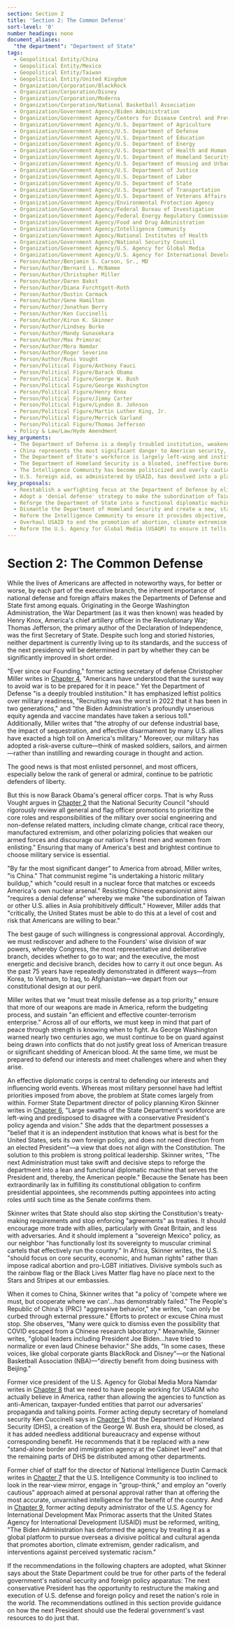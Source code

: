 ```yaml
---
section: Section 2
title: 'Section 2: The Common Defense'
sort-level: '0'
number headings: none
document_aliases:
  "the department": "Department of State"
tags:
  - Geopolitical Entity/China
  - Geopolitical Entity/Mexico
  - Geopolitical Entity/Taiwan
  - Geopolitical Entity/United Kingdom
  - Organization/Corporation/BlackRock
  - Organization/Corporation/Disney
  - Organization/Corporation/Moderna
  - Organization/Corporation/National Basketball Association
  - Organization/Government Agency/Biden Administration
  - Organization/Government Agency/Centers for Disease Control and Prevention
  - Organization/Government Agency/U.S. Department of Agriculture
  - Organization/Government Agency/U.S. Department of Defense
  - Organization/Government Agency/U.S. Department of Education
  - Organization/Government Agency/U.S. Department of Energy
  - Organization/Government Agency/U.S. Department of Health and Human Services
  - Organization/Government Agency/U.S. Department of Homeland Security
  - Organization/Government Agency/U.S. Department of Housing and Urban Development
  - Organization/Government Agency/U.S. Department of Justice
  - Organization/Government Agency/U.S. Department of Labor
  - Organization/Government Agency/U.S. Department of State
  - Organization/Government Agency/U.S. Department of Transportation
  - Organization/Government Agency/U.S. Department of Veterans Affairs
  - Organization/Government Agency/Environmental Protection Agency
  - Organization/Government Agency/Federal Bureau of Investigation
  - Organization/Government Agency/Federal Energy Regulatory Commission
  - Organization/Government Agency/Food and Drug Administration
  - Organization/Government Agency/Intelligence Community
  - Organization/Government Agency/National Institutes of Health
  - Organization/Government Agency/National Security Council
  - Organization/Government Agency/U.S. Agency for Global Media
  - Organization/Government Agency/U.S. Agency for International Development
  - Person/Author/Benjamin S. Carson, Sr., MD
  - Person/Author/Bernard L. McNamee
  - Person/Author/Christopher Miller
  - Person/Author/Daren Bakst
  - Person/Author/Diana Furchtgott-Roth
  - Person/Author/Dustin Carmack
  - Person/Author/Gene Hamilton
  - Person/Author/Jonathan Berry
  - Person/Author/Ken Cuccinelli
  - Person/Author/Kiron K. Skinner
  - Person/Author/Lindsey Burke
  - Person/Author/Mandy Gunasekara
  - Person/Author/Max Primorac
  - Person/Author/Mora Namdar
  - Person/Author/Roger Severino
  - Person/Author/Russ Vought
  - Person/Political Figure/Anthony Fauci
  - Person/Political Figure/Barack Obama
  - Person/Political Figure/George W. Bush
  - Person/Political Figure/George Washington
  - Person/Political Figure/Henry Knox
  - Person/Political Figure/Jimmy Carter
  - Person/Political Figure/Lyndon B. Johnson
  - Person/Political Figure/Martin Luther King, Jr.
  - Person/Political Figure/Merrick Garland
  - Person/Political Figure/Thomas Jefferson
  - Policy & Law/Law/Hyde Amendment
key_arguments:
  - The Department of Defense is a deeply troubled institution, weakened by leftist politics, declining readiness, and an atrophied industrial base.
  - China represents the most significant danger to American security, and U.S. defense and foreign policy must be reoriented to counter its expansionist aims.
  - The Department of State's workforce is largely left-wing and institutionally resistant to a conservative President's agenda, requiring strong political leadership to reform.
  - The Department of Homeland Security is a bloated, ineffective bureaucracy that should be dismantled and its essential functions reassigned.
  - The Intelligence Community has become politicized and overly cautious, requiring a refocus on strategic threats and unbiased analysis.
  - U.S. foreign aid, as administered by USAID, has devolved into a platform for a divisive social agenda and must be realigned with U.S. national interests.
key_proposals:
  - Reestablish a warfighting focus at the Department of Defense by eliminating social engineering initiatives (DEI, CRT, climate change) and prioritizing readiness and lethality.
  - Adopt a 'denial defense' strategy to make the subordination of Taiwan prohibitively difficult for China.
  - Reforge the Department of State into a functional diplomatic machine by installing strong political leadership and recalling ambassadors not aligned with the President's agenda.
  - Dismantle the Department of Homeland Security and create a new, standalone border and immigration agency.
  - Reform the Intelligence Community to ensure it provides objective, apolitical intelligence focused on the China threat.
  - Overhaul USAID to end the promotion of abortion, climate extremism, and gender radicalism, and refocus its mission on countering China and promoting self-reliance.
  - Reform the U.S. Agency for Global Media (USAGM) to ensure it tells America's story and promotes freedom, rather than parroting adversary propaganda.
---
```


# Section 2: The Common Defense

While the lives of Americans are affected in noteworthy ways, for better or worse, by each part of the executive branch, the inherent importance of national defense and foreign affairs makes the Departments of Defense and State first among equals. Originating in the George Washington Administration, the War Department (as it was then known) was headed by Henry Knox, America's chief artillery officer in the Revolutionary War; Thomas Jefferson, the primary author of the Declaration of Independence, was the first Secretary of State. Despite such long and storied histories, neither department is currently living up to its standards, and the success of the next presidency will be determined in part by whether they can be significantly improved in short order.

"Ever since our Founding," former acting secretary of defense Christopher Miller writes in [Chapter 4](Department%20of%20Defense.md), "Americans have understood that the surest way to avoid war is to be prepared for it in peace." Yet the Department of Defense "is a deeply troubled institution." It has emphasized leftist politics over military readiness, "Recruiting was the worst in 2022 that it has been in two generations," and "the Biden Administration's profoundly unserious equity agenda and vaccine mandates have taken a serious toll." Additionally, Miller writes that "the atrophy of our defense industrial base, the impact of sequestration, and effective disarmament by many U.S. allies have exacted a high toll on America's military." Moreover, our military has adopted a risk-averse culture—think of masked soldiers, sailors, and airmen—rather than instilling and rewarding courage in thought and action.

The good news is that most enlisted personnel, and most officers, especially below the rank of general or admiral, continue to be patriotic defenders of liberty.

But this is now Barack Obama's general officer corps. That is why Russ Vought argues in [Chapter 2](../Section%201/Executive%20Office%20of%20The%20President%20of%20the%20United%20States.md) that the National Security Council "should rigorously review all general and flag officer promotions to prioritize the core roles and responsibilities of the military over social engineering and non-defense related matters, including climate change, critical race theory, manufactured extremism, and other polarizing policies that weaken our armed forces and discourage our nation's finest men and women from enlisting." Ensuring that many of America's best and brightest continue to choose military service is essential.

"By far the most significant danger" to America from abroad, Miller writes, "is China." That communist regime "is undertaking a historic military buildup," which "could result in a nuclear force that matches or exceeds America's own nuclear arsenal." Resisting Chinese expansionist aims "requires a denial defense" whereby we make "the subordination of Taiwan or other U.S. allies in Asia prohibitively difficult." However, Miller adds that "critically, the United States must be able to do this at a level of cost and risk that Americans are willing to bear."

The best gauge of such willingness is congressional approval. Accordingly, we must rediscover and adhere to the Founders' wise division of war powers, whereby Congress, the most representative and deliberative branch, decides whether to go to war; and the executive, the most energetic and decisive branch, decides how to carry it out once begun. As the past 75 years have repeatedly demonstrated in different ways—from Korea, to Vietnam, to Iraq, to Afghanistan—we depart from our constitutional design at our peril.

Miller writes that we "must treat missile defense as a top priority," ensure that more of our weapons are made in America, reform the budgeting process, and sustain "an efficient and effective counter-terrorism enterprise." Across all of our efforts, we must keep in mind that part of peace through strength is knowing when to fight. As George Washington warned nearly two centuries ago, we must continue to be on guard against being drawn into conflicts that do not justify great loss of American treasure or significant shedding of American blood. At the same time, we must be prepared to defend our interests and meet challenges where and when they arise.

An effective diplomatic corps is central to defending our interests and influencing world events. Whereas most military personnel have had leftist priorities imposed from above, the problem at State comes largely from within. Former State Department director of policy planning Kiron Skinner writes in [Chapter 6](Department%20of%20State.md), "Large swaths of the State Department's workforce are left-wing and predisposed to disagree with a conservative President's policy agenda and vision." She adds that the department possesses a "belief that it is an independent institution that knows what is best for the United States, sets its own foreign policy, and does not need direction from an elected President"—a view that does not align with the Constitution. The solution to this problem is strong political leadership. Skinner writes, "The next Administration must take swift and decisive steps to reforge the department into a lean and functional diplomatic machine that serves the President and, thereby, the American people." Because the Senate has been extraordinarily lax in fulfilling its constitutional obligation to confirm presidential appointees, she recommends putting appointees into acting roles until such time as the Senate confirms them.

Skinner writes that State should also stop skirting the Constitution's treaty-making requirements and stop enforcing "agreements" as treaties. It should encourage more trade with allies, particularly with Great Britain, and less with adversaries. And it should implement a "sovereign Mexico" policy, as our neighbor "has functionally lost its sovereignty to muscular criminal cartels that effectively run the country." In Africa, Skinner writes, the U.S. "should focus on core security, economic, and human rights" rather than impose radical abortion and pro-LGBT initiatives. Divisive symbols such as the rainbow flag or the Black Lives Matter flag have no place next to the Stars and Stripes at our embassies.

When it comes to China, Skinner writes that "a policy of 'compete where we must, but cooperate where we can'…has demonstrably failed." The People's Republic of China's (PRC) "aggressive behavior," she writes, "can only be curbed through external pressure." Efforts to protect or excuse China must stop. She observes, "Many were quick to dismiss even the possibility that COVID escaped from a Chinese research laboratory." Meanwhile, Skinner writes, "global leaders including President Joe Biden…have tried to normalize or even laud Chinese behavior." She adds, "In some cases, these voices, like global corporate giants BlackRock and Disney"—or the National Basketball Association (NBA)—"directly benefit from doing business with Beijing."

Former vice president of the U.S. Agency for Global Media Mora Namdar writes in [Chapter 8](Media%20Agencies.md) that we need to have people working for USAGM who actually believe in America, rather than allowing the agencies to function as anti-American, taxpayer-funded entities that parrot our adversaries' propaganda and talking points. Former acting deputy secretary of homeland security Ken Cuccinelli says in [Chapter 5](Department%20of%20Homeland%20Security.md) that the Department of Homeland Security (DHS), a creation of the George W. Bush era, should be closed, as it has added needless additional bureaucracy and expense without corresponding benefit. He recommends that it be replaced with a new "stand-alone border and immigration agency at the Cabinet level" and that the remaining parts of DHS be distributed among other departments.

Former chief of staff for the director of National Intelligence Dustin Carmack writes in [Chapter 7](Intelligence%20Community.md) that the U.S. Intelligence Community is too inclined to look in the rear-view mirror, engage in "group-think," and employ an "overly cautious" approach aimed at personal approval rather than at offering the most accurate, unvarnished intelligence for the benefit of the country. And in [Chapter 9](Agency%20for%20International%20Development.md), former acting deputy administrator of the U.S. Agency for International Development Max Primorac asserts that the United States Agency for International Development (USAID) must be reformed, writing, "The Biden Administration has deformed the agency by treating it as a global platform to pursue overseas a divisive political and cultural agenda that promotes abortion, climate extremism, gender radicalism, and interventions against perceived systematic racism."

If the recommendations in the following chapters are adopted, what Skinner says about the State Department could be true for other parts of the federal government's national security and foreign policy apparatus: The next conservative President has the opportunity to restructure the making and execution of U.S. defense and foreign policy and reset the nation's role in the world. The recommendations outlined in this section provide guidance on how the next President should use the federal government's vast resources to do just that.
